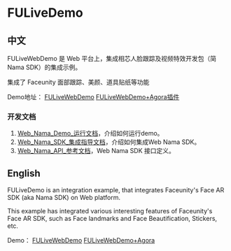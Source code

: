 # FULiveDemo

## 中文

FULiveWebDemo 是 Web 平台上，集成相芯人脸跟踪及视频特效开发包（简 Nama SDK）的集成示例。

集成了 Faceunity 面部跟踪、美颜、道具贴纸等功能

Demo地址：
[FULiveWebDemo](https://nama-webdemo.faceunity.com/)
[FULiveWebDemo+Agora插件](https://nama-webdemo.faceunity.com/agora)

### 开发文档

1. [Web_Nama_Demo_运行文档](./docs/Web_Nama_Demo_运行文档.md)，介绍如何运行demo。  
2. [Web_Nama_SDK_集成指导文档](./docs/Web_Nama_SDK_集成指导文档.md)，介绍如何集成Web Nama SDK。   
3. [Web_Nama_API_参考文档](./docs/Web_Nama_API_参考文档.md)，Web Nama SDK 接口定义。  

## English

FULiveDemo is an integration example, that integrates Faceunity's Face AR SDK (aka Nama SDK) on Web platform.

This example has integrated various interesting features of Faceunity's Face AR SDK, such as Face landmarks and Face Beautification, Stickers, etc.



Demo：
[FULiveWebDemo](https://nama-webdemo.faceunity.com/)
[FULiveWebDemo+Agora](https://nama-webdemo.faceunity.com/agora)

